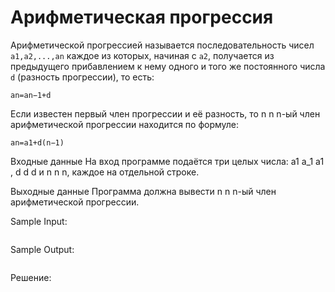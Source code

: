 # Арифметическая прогрессия

Арифметической прогрессией называется последовательность чисел ```a1,a2,...,an``` каждое из которых, начиная с ```a2```, получается из предыдущего прибавлением к нему одного и того же постоянного числа ```d``` (разность прогрессии), то есть:

```an​=an−1​+d```

Если известен первый член прогрессии и её разность, то n n n-ый член арифметической прогрессии находится по формуле:

```an​=a1​+d(n−1)```

Входные данные
На вход программе подаётся три целых числа: a1 a_1 a1​, d d d и n n n, каждое на отдельной строке.

Выходные данные
Программа должна вывести n n n-ый член арифметической прогрессии.

Sample Input:
```

```

Sample Output:
```

```

Решение:
```

```
